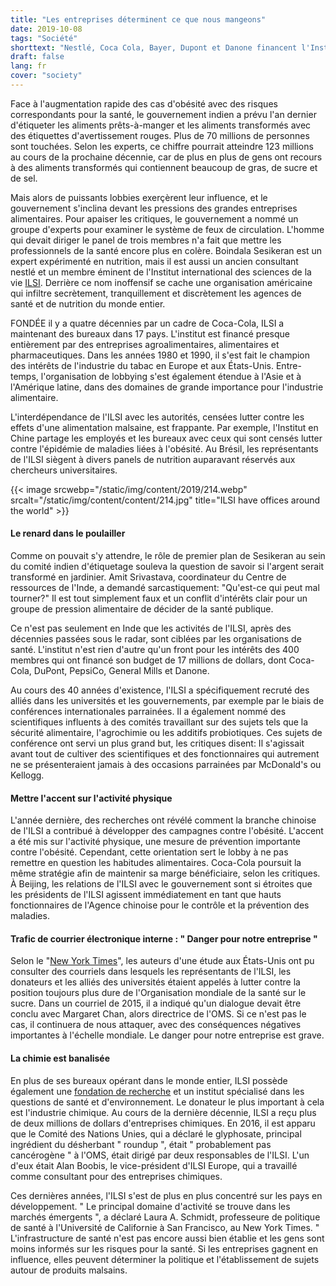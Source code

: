 ```yaml
---
title: "Les entreprises déterminent ce que nous mangeons"
date: 2019-10-08
tags: "Société"
shorttext: "Nestlé, Coca Cola, Bayer, Dupont et Danone financent l'Institut ILSI dans le but de prévenir une alimentation saine."
draft: false
lang: fr
cover: "society"
---
```


Face à l'augmentation rapide des cas d'obésité avec des risques correspondants pour la santé, le gouvernement indien a prévu l'an dernier d'étiqueter les aliments prêts-à-manger et les aliments transformés avec des étiquettes d'avertissement rouges. Plus de 70 millions de personnes sont touchées. Selon les experts, ce chiffre pourrait atteindre 123 millions au cours de la prochaine décennie, car de plus en plus de gens ont recours à des aliments transformés qui contiennent beaucoup de gras, de sucre et de sel.

Mais alors de puissants lobbies exerçèrent leur influence, et le gouvernement s'inclina devant les pressions des grandes entreprises alimentaires. Pour apaiser les critiques, le gouvernement a nommé un groupe d'experts pour examiner le système de feux de circulation. L'homme qui devait diriger le panel de trois membres n'a fait que mettre les professionnels de la santé encore plus en colère. Boindala Sesikeran est un expert expérimenté en nutrition, mais il est aussi un ancien consultant nestlé et un membre éminent de l'Institut international des sciences de la vie [ILSI](https://ilsi.org/ "International Life Science Institute"). Derrière ce nom inoffensif se cache une organisation américaine qui infiltre secrètement, tranquillement et discrètement les agences de santé et de nutrition du monde entier.

FONDÉE il y a quatre décennies par un cadre de Coca-Cola, ILSI a maintenant des bureaux dans 17 pays. L'institut est financé presque entièrement par des entreprises agroalimentaires, alimentaires et pharmaceutiques. Dans les années 1980 et 1990, il s'est fait le champion des intérêts de l'industrie du tabac en Europe et aux États-Unis. Entre-temps, l'organisation de lobbying s'est également étendue à l'Asie et à l'Amérique latine, dans des domaines de grande importance pour l'industrie alimentaire.

L'interdépendance de l'ILSI avec les autorités, censées lutter contre les effets d'une alimentation malsaine, est frappante. Par exemple, l'Institut en Chine partage les employés et les bureaux avec ceux qui sont censés lutter contre l'épidémie de maladies liées à l'obésité. Au Brésil, les représentants de l'ILSI siègent à divers panels de nutrition auparavant réservés aux chercheurs universitaires.

{{< image srcwebp="/static/img/content/2019/214.webp" srcalt="/static/img/content/content/214.jpg" title="ILSI have offices around the world" >}}

#### Le renard dans le poulailler

Comme on pouvait s'y attendre, le rôle de premier plan de Sesikeran au sein du comité indien d'étiquetage souleva la question de savoir si l'argent serait transformé en jardinier. Amit Srivastava, coordinateur du Centre de ressources de l'Inde, a demandé sarcastiquement: "Qu'est-ce qui peut mal tourner?" Il est tout simplement faux et un conflit d'intérêts clair pour un groupe de pression alimentaire de décider de la santé publique.

Ce n'est pas seulement en Inde que les activités de l'ILSI, après des décennies passées sous le radar, sont ciblées par les organisations de santé. L'institut n'est rien d'autre qu'un front pour les intérêts des 400 membres qui ont financé son budget de 17 millions de dollars, dont Coca-Cola, DuPont, PepsiCo, General Mills et Danone.

Au cours des 40 années d'existence, l'ILSI a spécifiquement recruté des alliés dans les universités et les gouvernements, par exemple par le biais de conférences internationales parrainées. Il a également nommé des scientifiques influents à des comités travaillant sur des sujets tels que la sécurité alimentaire, l'agrochimie ou les additifs probiotiques. Ces sujets de conférence ont servi un plus grand but, les critiques disent: Il s'agissait avant tout de cultiver des scientifiques et des fonctionnaires qui autrement ne se présenteraient jamais à des occasions parrainées par McDonald's ou Kellogg.

#### Mettre l'accent sur l'activité physique

L'année dernière, des recherches ont révélé comment la branche chinoise de l'ILSI a contribué à développer des campagnes contre l'obésité. L'accent a été mis sur l'activité physique, une mesure de prévention importante contre l'obésité. Cependant, cette orientation sert le lobby à ne pas remettre en question les habitudes alimentaires. Coca-Cola poursuit la même stratégie afin de maintenir sa marge bénéficiaire, selon les critiques. À Beijing, les relations de l'ILSI avec le gouvernement sont si étroites que les présidents de l'ILSI agissent immédiatement en tant que hauts fonctionnaires de l'Agence chinoise pour le contrôle et la prévention des maladies.

#### Trafic de courrier électronique interne : " Danger pour notre entreprise "

Selon le "[New York Times](https://www.nytimes.com/2019/09/16/health/ilsi-food-policy-india-brazil-china.html "A Shadowy Industry Group Shapes Food Policy Around the World")", les auteurs d'une étude aux États-Unis ont pu consulter des courriels dans lesquels les représentants de l'ILSI, les donateurs et les alliés des universités étaient appelés à lutter contre la position toujours plus dure de l'Organisation mondiale de la santé sur le sucre. Dans un courriel de 2015, il a indiqué qu'un dialogue devait être conclu avec Margaret Chan, alors directrice de l'OMS. Si ce n'est pas le cas, il continuera de nous attaquer, avec des conséquences négatives importantes à l'échelle mondiale. Le danger pour notre entreprise est grave.

#### La chimie est banalisée

En plus de ses bureaux opérant dans le monde entier, ILSI possède également une [fondation de recherche](https://lobbypedia.de/wiki/International_Life_Sciences_Institute "Lobbypedia - International Life Sciences Institute") et un institut spécialisé dans les questions de santé et d'environnement. Le donateur le plus important à cela est l'industrie chimique. Au cours de la dernière décennie, ILSI a reçu plus de deux millions de dollars d'entreprises chimiques. En 2016, il est apparu que le Comité des Nations Unies, qui a déclaré le glyphosate, principal ingrédient du désherbant " roundup ", était " probablement pas cancérogène " à l'OMS, était dirigé par deux responsables de l'ILSI. L'un d'eux était Alan Boobis, le vice-président d'ILSI Europe, qui a travaillé comme consultant pour des entreprises chimiques.

Ces dernières années, l'ILSI s'est de plus en plus concentré sur les pays en développement. " Le principal domaine d'activité se trouve dans les marchés émergents ", a déclaré Laura A. Schmidt, professeure de politique de santé à l'Université de Californie à San Francisco, au New York Times. " L'infrastructure de santé n'est pas encore aussi bien établie et les gens sont moins informés sur les risques pour la santé. Si les entreprises gagnent en influence, elles peuvent déterminer la politique et l'établissement de sujets autour de produits malsains.
